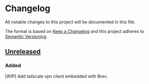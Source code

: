 # Changelog

All notable changes to this project will be documented in this file.

The format is based on [Keep a Changelog](https://keepachangelog.com/en/1.1.0/)
and this project adheres to [Semantic Versioning](https://semver.org/spec/v2.0.0.html).

## [Unreleased](https://github.com/brevdev/brev-cli/compare/v0.0.0...HEAD)

### Added

[WIP] Add tailscale vpn client embedded with Brev.
